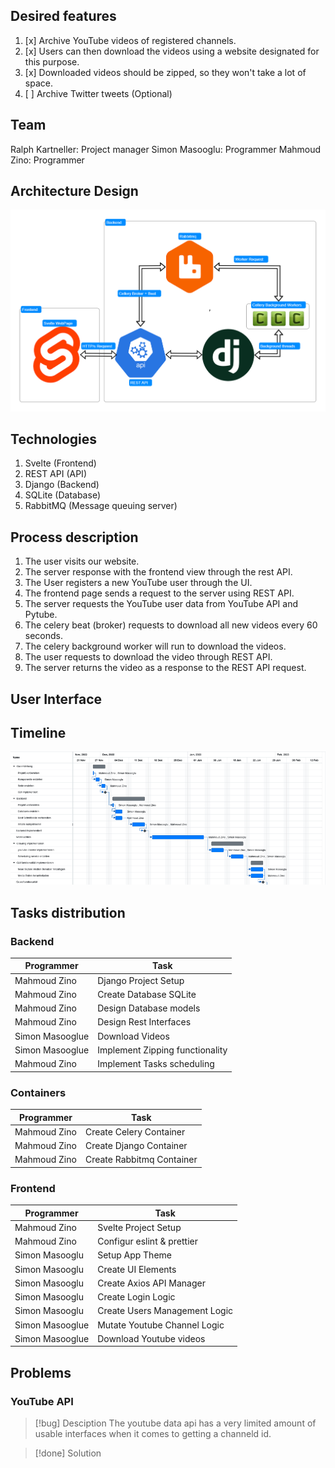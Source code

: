 ## Desired features
1.  [x] Archive YouTube videos of registered channels.
2. [x] Users can then download the videos using a website designated for this purpose.
3. [x] Downloaded videos should be zipped, so they won't take a lot of space.
4. [ ] Archive Twitter tweets (Optional)
## Team
Ralph Kartneller: Project manager
Simon Masooglu: Programmer
Mahmoud Zino: Programmer
## Architecture Design
![Project Architecture](images/projectArchitecture.png)
## Technologies
1. Svelte (Frontend)
2. REST API (API)
3. Django (Backend)
4. SQLite (Database)
5. RabbitMQ (Message queuing server)
## Process description
1. The user visits our website.
2. The server response with the frontend view through the rest API.
3. The User registers a new YouTube user through the UI.
4. The frontend page sends a request to the server using REST API.
5. The server requests the YouTube user data from YouTube API and Pytube.
6. The celery beat (broker) requests to download all new videos every 60 seconds.
7. The celery background worker will run to download the videos.
8. The user requests to download the video through REST API.
9. The server returns the video as a response to the REST API request.
## User Interface

## Timeline
![Timeline](images/timeline.png)
## Tasks distribution
### Backend
| Programmer      | Task                            |
| --------------- | ------------------------------- |
| Mahmoud Zino    | Django Project Setup            |
| Mahmoud Zino    | Create Database SQLite          |
| Mahmoud Zino    | Design Database models          |
| Mahmoud Zino    | Design Rest Interfaces          |
| Simon Masooglue | Download Videos                 |
| Simon Masooglue | Implement Zipping functionality |
| Mahmoud Zino    | Implement Tasks scheduling      |

### Containers
| Programmer   | Task                      |
| ------------ | ------------------------- |
| Mahmoud Zino | Create Celery Container   |
| Mahmoud Zino | Create Django Container   |
| Mahmoud Zino | Create Rabbitmq Container |

### Frontend
| Programmer      | Task                          |
| --------------- | ----------------------------- |
| Mahmoud Zino    | Svelte Project Setup          |
| Mahmoud Zino    | Configur eslint & prettier    |
| Simon Masooglu  | Setup App Theme               |
| Simon Masooglu  | Create UI Elements            |
| Simon Masooglu  | Create Axios API Manager      |
| Simon Masooglu  | Create Login Logic            |
| Simon Masooglu  | Create Users Management Logic |
| Simon Masooglue | Mutate Youtube Channel Logic  |
| Simon Masooglue | Download Youtube videos       | 

## Problems
### YouTube API

> [!bug] Desciption
> The youtube data api has a very limited amount of usable interfaces when it comes to getting a channeld id.

> [!done] Solution
> 